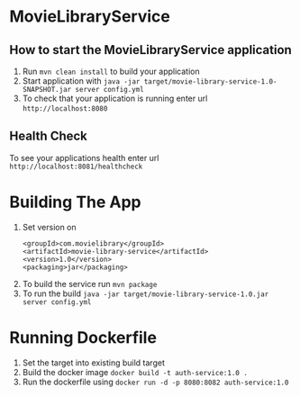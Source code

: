 # MovieLibraryService

How to start the MovieLibraryService application
---

1. Run `mvn clean install` to build your application
1. Start application with `java -jar target/movie-library-service-1.0-SNAPSHOT.jar server config.yml`
1. To check that your application is running enter url `http://localhost:8080`

Health Check
---

To see your applications health enter url `http://localhost:8081/healthcheck`

# Building The App

1. Set version on
    ```
    <groupId>com.movielibrary</groupId>
    <artifactId>movie-library-service</artifactId>
    <version>1.0</version>
    <packaging>jar</packaging>  
    ```
2. To build the service run `mvn package`
3. To run the build `java -jar target/movie-library-service-1.0.jar server config.yml`

# Running Dockerfile

1. Set the target into existing build target
2. Build the docker image `docker build -t auth-service:1.0 .`
3. Run the dockerfile using `docker run -d -p 8080:8082 auth-service:1.0`
